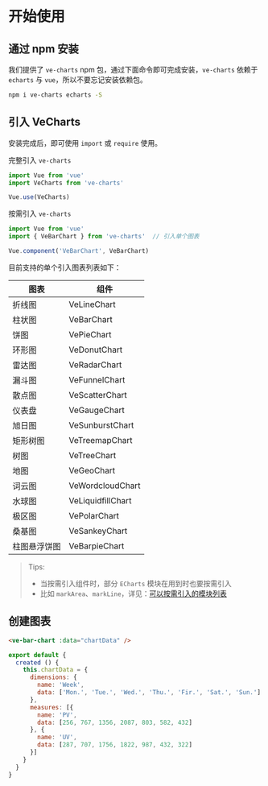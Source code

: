 # 开始使用

## 通过 npm 安装

我们提供了 `ve-charts` npm 包，通过下面命令即可完成安装，`ve-charts` 依赖于 `echarts` 与 `vue`，所以不要忘记安装依赖包。

```bash
npm i ve-charts echarts -S
```

## 引入 VeCharts

安装完成后，即可使用 `import` 或 `require` 使用。

完整引入 `ve-charts`

```js
import Vue from 'vue'
import VeCharts from 've-charts'

Vue.use(VeCharts)
```

按需引入 `ve-charts`

```js
import Vue from 'vue'
import { VeBarChart } from 've-charts'  // 引入单个图表

Vue.component('VeBarChart', VeBarChart)
```

目前支持的单个引入图表列表如下：

| 图表 | 组件 |
| --- | --- |
| 折线图 | VeLineChart |
| 柱状图 | VeBarChart |
| 饼图 | VePieChart |
| 环形图 | VeDonutChart |
| 雷达图 | VeRadarChart |
| 漏斗图 | VeFunnelChart |
| 散点图 | VeScatterChart |
| 仪表盘 | VeGaugeChart |
| 旭日图 | VeSunburstChart |
| 矩形树图 | VeTreemapChart |
| 树图 | VeTreeChart |
| 地图 | VeGeoChart |
| 词云图 | VeWordcloudChart |
| 水球图 | VeLiquidfillChart |
| 极区图 | VePolarChart |
| 桑基图 | VeSankeyChart |
| 柱图悬浮饼图 | VeBarpieChart |

> Tips:
> * 当按需引入组件时，部分 `ECharts` 模块在用到时也要按需引入
> * 比如 `markArea`、`markLine`，详见：[可以按需引入的模块列表](https://github.com/apache/echarts/blob/master/src/echarts.all.ts)

## 创建图表

```html
<ve-bar-chart :data="chartData" />
```

```js
export default {
  created () {
    this.chartData = {
      dimensions: {
        name: 'Week',
        data: ['Mon.', 'Tue.', 'Wed.', 'Thu.', 'Fir.', 'Sat.', 'Sun.']
      },
      measures: [{
        name: 'PV',
        data: [256, 767, 1356, 2087, 803, 582, 432]
      }, {
        name: 'UV',
        data: [287, 707, 1756, 1822, 987, 432, 322]
      }]
    }
  }
}
```
